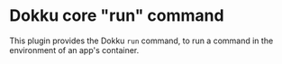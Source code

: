 # Dokku core "run" command

This plugin provides the Dokku `run` command, to run a command in the
environment of an app's container.
